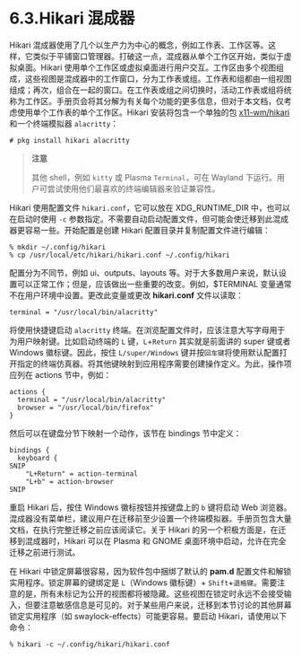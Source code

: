 # 6.3.Hikari 混成器

Hikari 混成器使用了几个以生产力为中心的概念，例如工作表、工作区等。这样，它类似于平铺窗口管理器。打破这一点，混成器从单个工作区开始，类似于虚拟桌面。Hikari 使用单个工作区或虚拟桌面进行用户交互。工作区由多个视图组成，这些视图是混成器中的工作窗口，分为工作表或组。工作表和组都由一组视图组成；再次，组合在一起的窗口。在工作表或组之间切换时，活动工作表或组将统称为工作区。手册页会将其分解为有关每个功能的更多信息，但对于本文档，仅考虑使用单个工作表的单个工作区。Hikari 安装将包含一个单独的包 [x11-wm/hikari](https://cgit.freebsd.org/ports/tree/x11-wm/hikari/pkg-descr) 和一个终端模拟器 `alacritty`：

```shell
# pkg install hikari alacritty
```

> **注意**
>
> 其他 shell，例如 `kitty` 或 Plasma `Terminal`，可在 Wayland 下运行。用户可尝试使用他们最喜欢的终端编辑器来验证兼容性。

Hikari 使用配置文件 `hikari.conf`，它可以放在 XDG_RUNTIME_DIR 中，也可以在启动时使用 `-c` 参数指定。不需要自动启动配置文件，但可能会使迁移到此混成器更容易一些。开始配置是创建 Hikari 配置目录并复制配置文件进行编辑：

```shell
% mkdir ~/.config/hikari
% cp /usr/local/etc/hikari/hikari.conf ~/.config/hikari
```

配置分为不同节，例如 ui、outputs、layouts 等。对于大多数用户来说，默认设置可以正常工作；但是，应该做出一些重要的改变。例如，$TERMINAL 变量通常不在用户环境中设置。更改此变量或更改 **hikari.conf** 文件以读取：

```shell
terminal = "/usr/local/bin/alacritty"
```

将使用快捷键启动 `alacritty` 终端。在浏览配置文件时，应该注意大写字母用于为用户映射键。比如启动终端的 `L` 键，`L`+`Return` 其实就是前面讲的 super 键或者 Windows 徽标键。因此，按住 `L/super/Windows` 键并按`回车键`将使用默认配置打开指定的终端仿真器。将其他键映射到应用程序需要创建操作定义。为此，操作项应列在 actions 节中，例如：

```shell
actions {
  terminal = "/usr/local/bin/alacritty"
  browser = "/usr/local/bin/firefox"
}
```

然后可以在键盘分节下映射一个动作，该节在 bindings 节中定义：

```shell
bindings {
  keyboard {
SNIP
    "L+Return" = action-terminal
    "L+b" = action-browser
SNIP
```

重启 Hikari 后，按住 Windows 徽标按钮并按键盘上的 `b` 键将启动 Web 浏览器。混成器没有菜单栏，建议用户在迁移前至少设置一个终端模拟器。手册页包含大量文档，在执行完整迁移之前应该阅读它。关于 Hikari 的另一个积极方面是，在迁移到混成器时，Hikari 可以在 Plasma 和 GNOME 桌面环境中启动，允许在完全迁移之前进行测试。

在 Hikari 中锁定屏幕很容易，因为软件包中捆绑了默认的 **pam.d** 配置文件和解锁实用程序。锁定屏幕的键绑定是 `L`（Windows 徽标键）+ `Shift`+`退格键`。需要注意的是，所有未标记为公开的视图都将被隐藏。这些视图在锁定时永远不会接受输入，但要注意敏感信息是可见的。对于某些用户来说，迁移到本节讨论的其他屏幕锁定实用程序（如 swaylock-effects）可能更容易。要启动 Hikari，请使用以下命令：

```shell
% hikari -c ~/.config/hikari/hikari.conf
```
